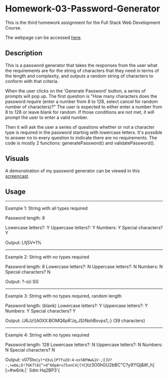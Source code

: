 # Homework-03-Password-Generator

This is the third homework assignment for the Full Stack Web Development Course. 

The webpage can be accessed <a href="https://awpdev.github.io/Homework-03-Password-Generator/">here</a>.

## Description

This is a password generator that takes the responses from the user what the requirements are for the string of characters that they need in terms of the length and complexity, and outputs a random string of characters to conform with that criteria.

When the user clicks on the 'Generate Password' button, a series of prompts will pop up. The first question is "How many characters does the password require (enter a number from 8 to 128, select cancel for random number of characters)?" The user is expected to either enter a number from 8 to 128 or leave blank for random. If those conditions are not met, it will prompt the user to enter a valid number. 

Then it will ask the user a series of questions whether or not a character type is required in the password starting with lowercase letters. It's possible to answer no to every question to indicate there are no requirements. The code is mostly 2 functions: generatePassword() and validatePassword().

## Visuals

A demonstration of my password generator can be viewed in this <a href="https://drive.google.com/file/d/1JEZ-AY8xy3SzUbUq_DK9JcucuG_XJT1T/view">screencast</a>.

## Usage

-------------------------------------------------------

Example 1: String with all types required

Password length:    8

Lowercase letters?: Y
Uppercase letters?: Y
Numbers:            Y
Special characters? Y

Output:             LfjSV*1%

-------------------------------------------------------

Example 2: String with no types required

Password length:    8
Lowercase letters?: N
Uppercase letters?: N
Numbers:            N
Special characters? N

Output:             ?-o)i SG

-------------------------------------------------------

Example 3: String with no types required, random length

Password length:    (blank)
Lowercase letters?: Y
Uppercase letters?: Y
Numbers:            Y
Special characters? Y

Output:             /J6Jz![A0XX:BOMQ6pR'Jq\,JS}NshBxvps1,:}
                    (39 characters)

-------------------------------------------------------

Example 4: String with no types required

Password length:    128
Lowercase letters?: N
Uppercase letters?: N
Numbers:            N
Special characters? N

Output:             v07St`m|y)*d3uL{P7fu2O:4~os%BFWw&1V-;I]U?-,+wb&;D!TGK7l8{^>d^6OpAru75onC4|[YC`)tz3O0hGU2bBC"C?y9?!Qj&W_h][=#w6nk:|` Sdm Hq2BP3'{
